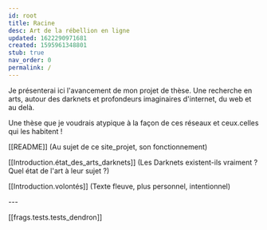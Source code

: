```yaml
---
id: root
title: Racine
desc: Art de la rébellion en ligne
updated: 1622290971681
created: 1595961348801
stub: true
nav_order: 0
permalink: /
---
```

Je présenterai ici l'avancement de mon projet de thèse. Une recherche en arts, autour des darknets et profondeurs imaginaires d'internet, du web et au delà. 

Une thèse que je voudrais atypique à la façon de ces réseaux et ceux.celles qui les habitent !

[[README]] (Au sujet de ce site_projet, son fonctionnement)

[[Introduction.état_des_arts_darknets]] (Les Darknets existent-ils vraiment ? Quel état de l'art à leur sujet ?)

[[Introduction.volontés]] (Texte fleuve, plus personnel, intentionnel) 

\--- <!--LOCAL_ONLY_LINE-->

[[frags.tests.tests_dendron]] <!--LOCAL_ONLY_LINE-->

